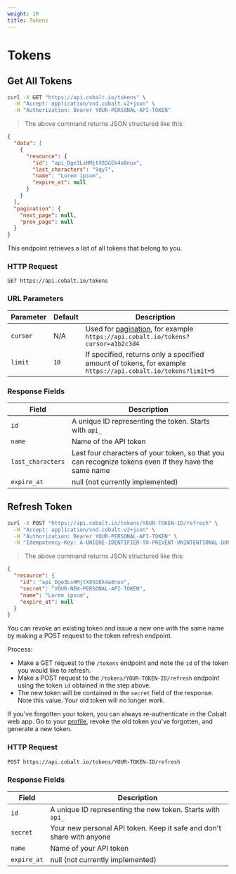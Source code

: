 ```yaml
---
weight: 10
title: Tokens
---
```


# Tokens

## Get All Tokens

```sh
curl -X GET "https://api.cobalt.io/tokens" \
  -H "Accept: application/vnd.cobalt.v2+json" \
  -H "Authorization: Bearer YOUR-PERSONAL-API-TOKEN"
```

> The above command returns JSON structured like this:

```json
{
  "data": [
    {
      "resource": {
        "id": "api_Dge3LsHMjtX8SGEk4a8nux",
        "last_characters": "9qy7",
        "name": "Lorem ipsum",
        "expire_at": null
      }
    }
  ],
  "pagination": {
    "next_page": null,
    "prev_page": null
  }
}
```

This endpoint retrieves a list of all tokens that belong to you.

### HTTP Request

`GET https://api.cobalt.io/tokens`

### URL Parameters

| Parameter | Default | Description                                                                                                 |
|-----------|---------|-------------------------------------------------------------------------------------------------------------|
| `cursor`  | N/A     | Used for [pagination](./#pagination), for example `https://api.cobalt.io/tokens?cursor=a1b2c3d4`            |
| `limit`   | `10`    | If specified, returns only a specified amount of tokens, for example `https://api.cobalt.io/tokens?limit=5` |

### Response Fields

| Field             | Description                                                                                          |
|-------------------|------------------------------------------------------------------------------------------------------|
| `id`              | A unique ID representing the token. Starts with `api_`                                               |
| `name`            | Name of the API token                                                                                |
| `last_characters` | Last four characters of your token, so that you can recognize tokens even if they have the same name |
| `expire_at`       | null (not currently implemented)                                                                     |

## Refresh Token

```sh
curl -X POST "https://api.cobalt.io/tokens/YOUR-TOKEN-ID/refresh" \
  -H "Accept: application/vnd.cobalt.v2+json" \
  -H "Authorization: Bearer YOUR-PERSONAL-API-TOKEN" \
  -H "Idempotency-Key: A-UNIQUE-IDENTIFIER-TO-PREVENT-UNINTENTIONAL-DUPLICATION"
```

> The above command returns JSON structured like this:

```json
{
  "resource": {
    "id": "api_Dge3LsHMjtX8SGEk4a8nux",
    "secret": "YOUR-NEW-PERSONAL-API-TOKEN",
    "name": "Lorem ipsum",
    "expire_at": null
  }
}
```

You can revoke an existing token and issue a new one with the same name by making a POST request to the token refresh
endpoint.

Process:

- Make a GET request to the `/tokens` endpoint and note the `id` of the token you would like to refresh.
- Make a POST request to the `/tokens/YOUR-TOKEN-ID/refresh` endpoint using the token `id` obtained in the step above.
- The new token will be contained in the `secret` field of the response. Note this value. Your old token will no longer
  work.

If you've forgotten your token, you can always re-authenticate in the Cobalt web app.
Go to your [profile](https://app.cobalt.io/settings/api-token), revoke the old token you've forgotten, and generate a
new token.

### HTTP Request

`POST https://api.cobalt.io/tokens/YOUR-TOKEN-ID/refresh`

### Response Fields

| Field       | Description                                                           |
|-------------|-----------------------------------------------------------------------|
| `id`        | A unique ID representing the new token. Starts with `api_`            |
| `secret`    | Your new personal API token. Keep it safe and don't share with anyone |
| `name`      | Name of your API token                                                |
| `expire_at` | null (not currently implemented)                                      |
